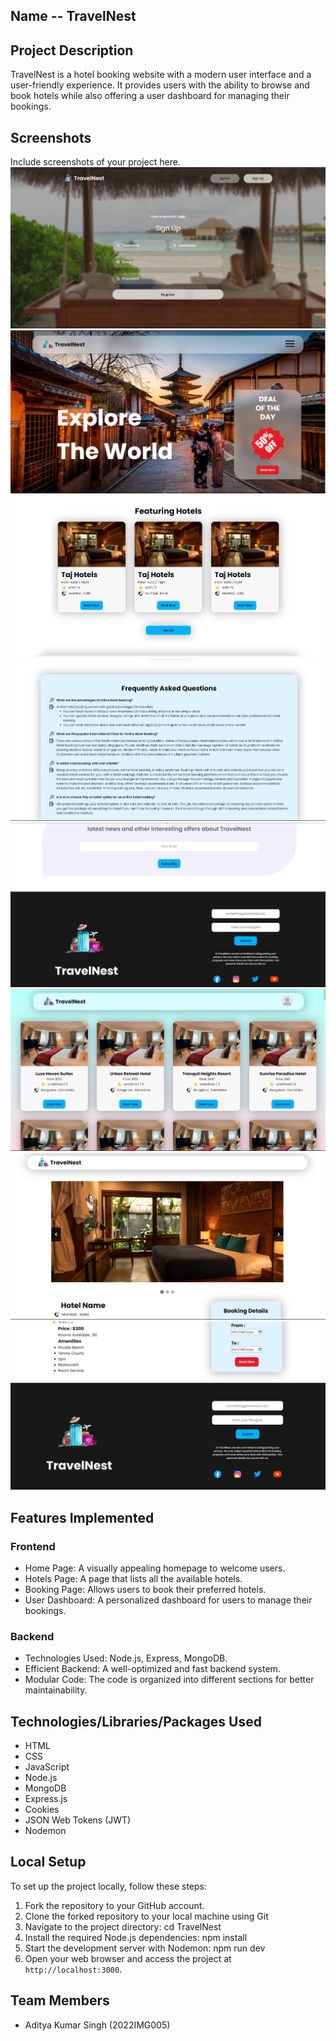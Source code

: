 ## Name -- TravelNest

## Project Description
TravelNest is a hotel booking website with a modern user interface and a user-friendly experience. It provides users with the ability to browse and book hotels while also offering a user dashboard for managing their bookings.

## Screenshots
Include screenshots of your project here.
!["login"](UI/login.png)
![](UI/homepage.png)
![](UI/featured.png)
![](UI/faq.png)
![](UI/footer.png)
![](UI/hotels.png)
![](UI/booking1.png)
![](UI/booking2.png)


## Features Implemented

### Frontend
- Home Page: A visually appealing homepage to welcome users.
- Hotels Page: A page that lists all the available hotels.
- Booking Page: Allows users to book their preferred hotels.
- User Dashboard: A personalized dashboard for users to manage their bookings.

### Backend
- Technologies Used: Node.js, Express, MongoDB.
- Efficient Backend: A well-optimized and fast backend system.
- Modular Code: The code is organized into different sections for better maintainability.

## Technologies/Libraries/Packages Used
- HTML
- CSS
- JavaScript
- Node.js
- MongoDB
- Express.js
- Cookies
- JSON Web Tokens (JWT)
- Nodemon

## Local Setup
To set up the project locally, follow these steps:

1. Fork the repository to your GitHub account.
2. Clone the forked repository to your local machine using Git
3. Navigate to the project directory:
    cd TravelNest
4. Install the required Node.js dependencies:
    npm install
5. Start the development server with Nodemon:
    npm run dev
6. Open your web browser and access the project at `http://localhost:3000`.

## Team Members
- Aditya Kumar Singh (2022IMG005)
